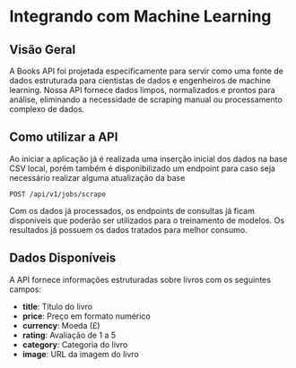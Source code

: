 # Integrando com Machine Learning

## Visão Geral

A Books API foi projetada especificamente para servir como uma fonte de dados estruturada para cientistas de dados e engenheiros de machine learning. Nossa API fornece dados limpos, normalizados e prontos para análise, eliminando a necessidade de scraping manual ou processamento complexo de dados.

## Como utilizar a API

Ao iniciar a aplicação já é realizada uma inserção inicial dos dados na base CSV local, porém também é disponibilizado um endpoint para caso seja necessário realizar alguma atualização da base

```
POST /api/v1/jobs/scrape
```

Com os dados já processados, os endpoints de consultas já ficam disponíveis que poderão ser utilizados para o treinamento de modelos. Os resultados já possuem os dados tratados para melhor consumo.

## Dados Disponíveis

A API fornece informações estruturadas sobre livros com os seguintes campos:
- **title**: Título do livro
- **price**: Preço em formato numérico
- **currency**: Moeda (£)
- **rating**: Avaliação de 1 a 5
- **category**: Categoria do livro
- **image**: URL da imagem do livro
